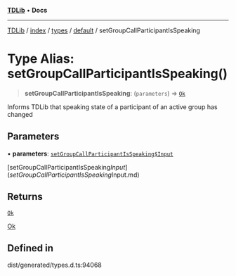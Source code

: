 [**TDLib**](../../../../../../README.md) • **Docs**

***

[TDLib](../../../../../../modules.md) / [index](../../../../../README.md) / [types](../../../README.md) / [default](../README.md) / setGroupCallParticipantIsSpeaking

# Type Alias: setGroupCallParticipantIsSpeaking()

> **setGroupCallParticipantIsSpeaking**: (`parameters`) => [`Ok`](Ok-1.md)

Informs TDLib that speaking state of a participant of an active group has changed

## Parameters

• **parameters**: [`setGroupCallParticipantIsSpeaking$Input`](setGroupCallParticipantIsSpeaking$Input.md)

[setGroupCallParticipantIsSpeaking$Input](setGroupCallParticipantIsSpeaking$Input.md)

## Returns

[`Ok`](Ok-1.md)

[Ok](Ok-1.md)

## Defined in

dist/generated/types.d.ts:94068
